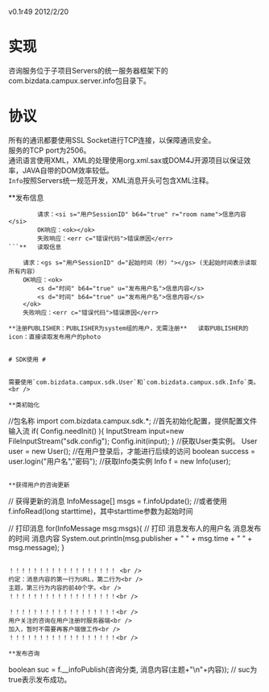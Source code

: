 v0.1r49  2012/2/20

# 实现 #

咨询服务位于子项目Servers的统一服务器框架下的com.bizdata.campux.server.info包目录下。<br />

# 协议 #

所有的通讯都要使用SSL Socket进行TCP连接，以保障通讯安全。<br />
服务的TCP port为2506。<br />
通讯语言使用XML，XML的处理使用org.xml.sax或DOM4J开源项目以保证效率，JAVA自带的DOM效率较低。<br />
`Info`按照Servers统一规范开发，XML消息开头可包含XML注释。


**发布信息
```
		请求：<si s="用户SessionID" b64="true" r="room name">信息内容</si>
		OK响应：<ok></ok>
		失败响应：<err c="错误代码">错误原因</err>
```**	读取信息
```
		请求：<gs s="用户SessionID" d="起始时间（秒）"></gs> (无起始时间表示读取所有内容）
		OK响应：<ok>
			<s d="时间" b64="true" u="发布用户名">信息内容</s>
			<s d="时间" b64="true" u="发布用户名">信息内容</s>
		</ok>
		失败响应：<err c="错误代码">错误原因</err>
```
**注册PUBLISHER：PUBLISHER为system组的用户，无需注册**	读取PUBLISHER的icon：直接读取发布用户的photo


# SDK使用 #


需要使用`com.bizdata.campux.sdk.User`和`com.bizdata.campux.sdk.Info`类。<br />

**类初始化
```
//包名称
import com.bizdata.campux.sdk.*;
//首先初始化配置，提供配置文件输入流
if( Config.needInit() ){
    InputStream input=new FileInputStream("sdk.config");
    Config.init(input);
}
//获取User类实例。
User user = new User();
//在用户登录后，才能进行后续的访问
boolean success = user.login("用户名","密码");
//获取Info类实例
Info f = new Info(user);
```**

**获得用户的咨询更新
```
// 获得更新的消息
InfoMessage[] msgs = f.infoUpdate(); 
//或者使用 f.infoRead(long starttime)，其中starttime参数为起始时间 

// 打印消息
for(InfoMessage msg:msgs){
    // 打印  消息发布人的用户名  消息发布的时间  消息内容
    System.out.println(msg.publisher + " " + msg.time + " " + msg.message);
}
```**

！！！！！！！！！！！！！！！！！！ <br />
约定：消息内容的第一行为URL，第二行为<br />
主题，第三行为内容的前40个字。<br />
！！！！！！！！！！！！！！！！！！<br />

！！！！！！！！！！！！！！！！！！<br />
用户关注的咨询在用户注册时服务器端<br />
加入，暂时不需要再客户端做工作<br />
！！！！！！！！！！！！！！！！！！<br />

**发布咨询
```
boolean suc = f.__infoPublish(咨询分类, 消息内容(主题+"\n"+内容));
// suc为true表示发布成功。
```**

